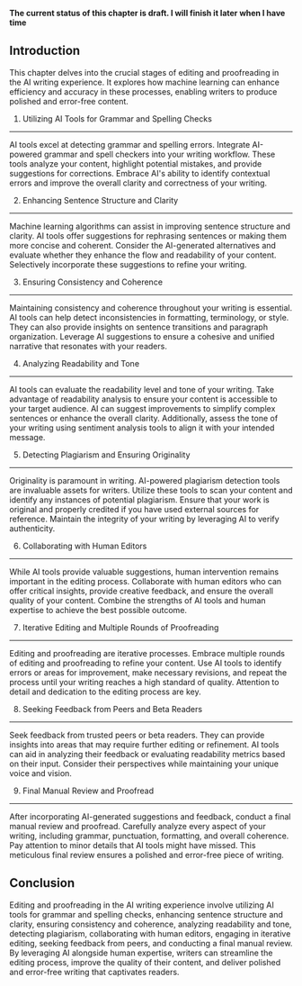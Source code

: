 **The current status of this chapter is draft. I will finish it later when I have time**

Introduction
------------

This chapter delves into the crucial stages of editing and proofreading in the AI writing experience. It explores how machine learning can enhance efficiency and accuracy in these processes, enabling writers to produce polished and error-free content.

1. Utilizing AI Tools for Grammar and Spelling Checks
-----------------------------------------------------

AI tools excel at detecting grammar and spelling errors. Integrate AI-powered grammar and spell checkers into your writing workflow. These tools analyze your content, highlight potential mistakes, and provide suggestions for corrections. Embrace AI's ability to identify contextual errors and improve the overall clarity and correctness of your writing.

2. Enhancing Sentence Structure and Clarity
-------------------------------------------

Machine learning algorithms can assist in improving sentence structure and clarity. AI tools offer suggestions for rephrasing sentences or making them more concise and coherent. Consider the AI-generated alternatives and evaluate whether they enhance the flow and readability of your content. Selectively incorporate these suggestions to refine your writing.

3. Ensuring Consistency and Coherence
-------------------------------------

Maintaining consistency and coherence throughout your writing is essential. AI tools can help detect inconsistencies in formatting, terminology, or style. They can also provide insights on sentence transitions and paragraph organization. Leverage AI suggestions to ensure a cohesive and unified narrative that resonates with your readers.

4. Analyzing Readability and Tone
---------------------------------

AI tools can evaluate the readability level and tone of your writing. Take advantage of readability analysis to ensure your content is accessible to your target audience. AI can suggest improvements to simplify complex sentences or enhance the overall clarity. Additionally, assess the tone of your writing using sentiment analysis tools to align it with your intended message.

5. Detecting Plagiarism and Ensuring Originality
------------------------------------------------

Originality is paramount in writing. AI-powered plagiarism detection tools are invaluable assets for writers. Utilize these tools to scan your content and identify any instances of potential plagiarism. Ensure that your work is original and properly credited if you have used external sources for reference. Maintain the integrity of your writing by leveraging AI to verify authenticity.

6. Collaborating with Human Editors
-----------------------------------

While AI tools provide valuable suggestions, human intervention remains important in the editing process. Collaborate with human editors who can offer critical insights, provide creative feedback, and ensure the overall quality of your content. Combine the strengths of AI tools and human expertise to achieve the best possible outcome.

7. Iterative Editing and Multiple Rounds of Proofreading
--------------------------------------------------------

Editing and proofreading are iterative processes. Embrace multiple rounds of editing and proofreading to refine your content. Use AI tools to identify errors or areas for improvement, make necessary revisions, and repeat the process until your writing reaches a high standard of quality. Attention to detail and dedication to the editing process are key.

8. Seeking Feedback from Peers and Beta Readers
-----------------------------------------------

Seek feedback from trusted peers or beta readers. They can provide insights into areas that may require further editing or refinement. AI tools can aid in analyzing their feedback or evaluating readability metrics based on their input. Consider their perspectives while maintaining your unique voice and vision.

9. Final Manual Review and Proofread
------------------------------------

After incorporating AI-generated suggestions and feedback, conduct a final manual review and proofread. Carefully analyze every aspect of your writing, including grammar, punctuation, formatting, and overall coherence. Pay attention to minor details that AI tools might have missed. This meticulous final review ensures a polished and error-free piece of writing.

Conclusion
----------

Editing and proofreading in the AI writing experience involve utilizing AI tools for grammar and spelling checks, enhancing sentence structure and clarity, ensuring consistency and coherence, analyzing readability and tone, detecting plagiarism, collaborating with human editors, engaging in iterative editing, seeking feedback from peers, and conducting a final manual review. By leveraging AI alongside human expertise, writers can streamline the editing process, improve the quality of their content, and deliver polished and error-free writing that captivates readers.
